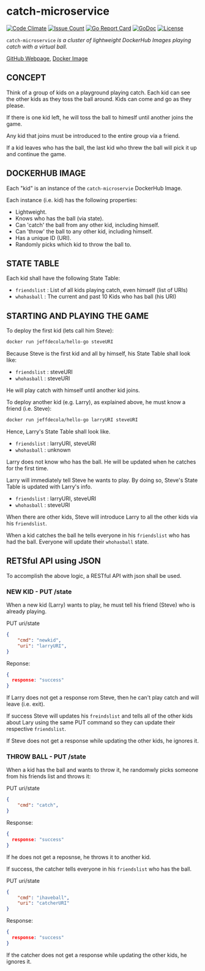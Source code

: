 # catch-microservice

[![Code Climate](https://codeclimate.com/github/JeffDeCola/catch-microservice/badges/gpa.svg)](https://codeclimate.com/github/JeffDeCola/catch-microservice)
[![Issue Count](https://codeclimate.com/github/JeffDeCola/catch-microservice/badges/issue_count.svg)](https://codeclimate.com/github/JeffDeCola/catch-microservice/issues)
[![Go Report Card](https://goreportcard.com/badge/jeffdecola/catch-microservice)](https://goreportcard.com/report/jeffdecola/catch-microservice)
[![GoDoc](https://godoc.org/github.com/JeffDeCola/catch-microservice?status.svg)](https://godoc.org/github.com/JeffDeCola/catch-microservice)
[![License](http://img.shields.io/:license-mit-blue.svg)](http://jeffdecola.mit-license.org)

`catch-microservice` _is a cluster of lightweight DockerHub Images playing catch with a virtual ball._

[GitHub Webpage](https://jeffdecola.github.io/catch-microservice/),
[Docker Image](https://hub.docker.com/r/jeffdecola/catch-microservice)

## CONCEPT

Think of a group of kids on a playground playing catch.
Each kid can see the other kids as they toss the ball around.
Kids can come and go as they please.

If there is one kid left, he will toss the ball to himeslf until
another joins the game.

Any kid that joins must be introduced to the entire group via a friend.

If a kid leaves who has the ball, the last kid who threw the ball
will pick it up and continue the game.

## DOCKERHUB IMAGE

Each "kid" is an instance of the `catch-microservie` DockerHub Image.

Each instance (i.e. kid) has the following properties:

* Lightweight.
* Knows who has the ball (via state).
* Can 'catch' the ball from any other kid, including himself.
* Can 'throw' the ball to any other kid, including himself.
* Has a unique ID (URI).
* Randomly picks which kid to throw the ball to.

## STATE TABLE

Each kid shall have the following State Table:

* `friendslist` : List of all kids playing catch, even himself (list of URIs)
* `whohasball` : The current and past 10 Kids who has ball (his URI)

## STARTING AND PLAYING THE GAME

To deploy the first kid (lets call him Steve):

```bash
docker run jeffdecola/hello-go steveURI
```

Because Steve is the first kid and all by himself, his State Table shall look like:

* `friendslist` : steveURI
* `whohasball` : steveURI

He will play catch with himself until another kid joins.

To deploy another kid (e.g. Larry), as explained above, he must know a friend (i.e. Steve):

```bash
docker run jeffdecola/hello-go larryURI steveURI
```

Hence, Larry's State Table shall look like.

* `friendslist` : larryURI, steveURI
* `whohasball` : unknown

Larry does not know who has the ball.  He will be updated when he catches for the first time.

Larry will immediately tell Steve he wants to play.
By doing so, Steve's State Table is updated with Larry's info.

* `friendslist` : larryURI, steveURI
* `whohasball` : steveURI

When there are other kids, Steve will introduce Larry to all the other kids
via his `friendslist`.

When a kid catches the ball he tells everyone in his `friendslist` who has had the
ball.  Everyone will update their `whohasball`  state.

## RETSful API using JSON

To accomplish the above logic, a RESTful API with json shall be used.

### NEW KID - PUT /state

When a new kid (Larry) wants to play, he must tell his friend (Steve) who is already playing.

PUT uri/state

```json
{
    "cmd": "newkid",
    "uri": "larryURI",
}
```

Reponse:

```json
{
  response: "success"
}
```

If Larry does not get a response rom Steve, then he can't play catch and will leave (i.e. exit).

If success Steve will updates his `freindslist` and tells all of the other kids about
Lary using the same PUT command so they can update their respective `friendslist`.

If Steve does not get a response while updating the other kids, he ignores it.

### THROW BALL - PUT /state

When a kid has the ball and wants to throw it, he randomwly picks someone from his friends
list and throws it:

PUT uri/state

```json
{
    "cmd": "catch",
}
```

Response:

```json
{
  response: "success"
}
```

If he does not get a reposnse, he throws it to another kid.

If success, the catcher tells everyone in his `friendslist` who has the ball.

PUT uri/state

```json
{
    "cmd": "ihaveball",
    "uri": "catcherURI"
}
```

Response:

```json
{
  response: "success"
}
```

If the catcher does not get a response while updating the other kids,
he ignores it.

